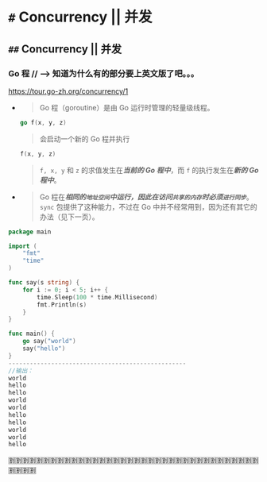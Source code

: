 
# `#` Concurrency || 并发

## `##` Concurrency || 并发

### Go 程  // -->  知道为什么有的部分要上英文版了吧。。。

https://tour.go-zh.org/concurrency/1
- > Go 程（goroutine）是由 Go 运行时管理的轻量级线程。
  ```go
  go f(x, y, z)
  ```
  > 会启动一个新的 Go 程并执行
  ```go
  f(x, y, z)
  ```
  > `f, x, y` 和 `z` 的求值发生在***当前的 Go 程中***，而 `f` 的执行发生在***新的 Go 程中***。
- > Go 程在***相同的`地址空间`***中运行，因此***在访问`共享的内存`时必须`进行同步`***。`sync` 包提供了这种能力，不过在 Go 中并不经常用到，因为还有其它的办法（见下一页）。
```go
package main

import (
	"fmt"
	"time"
)

func say(s string) {
	for i := 0; i < 5; i++ {
		time.Sleep(100 * time.Millisecond)
		fmt.Println(s)
	}
}

func main() {
	go say("world")
	say("hello")
}
--------------------------------------------------
//输出：
world
hello
hello
world
world
hello
hello
world
world
hello
```

:u5272::u5272::u5272::u5272::u5272::u5272::u5272::u5272::u5272::u5272::u5272::u5272::u5272::u5272::u5272::u5272::u5272::u5272::u5272::u5272::u5272::u5272::u5272::u5272::u5272::u5272::u5272::u5272::u5272::u5272::u5272::u5272::u5272::u5272::u5272::u5272::u5272::u5272::u5272::u5272:
